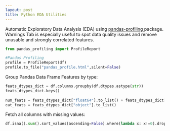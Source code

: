 ```yaml
---
layout: post
title: Python EDA Utilities
---
```


Automatic Exploratory Data Analysis (EDA) using <a href="https://pandas-profiling.github.io/pandas-profiling/docs/master/index.html">pandas-profiling </a> package.  
Warnings Tab is especially useful to spot data quality issues and remove unusable and strongly correlated features.  
  
```python
from pandas_profiling import ProfileReport

#Pandas Profiling
profile = ProfileReport(df)
profile.to_file("pandas_profile.html",silent=False)
```  
  
Group Pandas Data Frame Features by type:      
    
```python
feats_dtypes_dict = df.columns.groupby(df.dtypes.astype(str))
feats_dtypes_dict.keys()
  
num_feats = feats_dtypes_dict["float64"].to_list() + feats_dtypes_dict["int64"].to_list()
cat_feats = feats_dtypes_dict["object"].to_list()
```      

Fetch all columns with missing values:
  
  ```python
  df.isna().sum().sort_values(ascending=False).where(lambda x: x!=0).dropna()
  ```  
    
      
      

